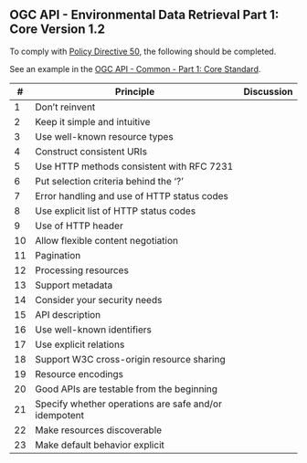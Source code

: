 ## OGC API - Environmental Data Retrieval Part 1: Core Version 1.2

To comply with [Policy Directive 50](https://portal.ogc.org/public_ogc/directives/directives.php#50), the following should be completed.

See an example in the [OGC API - Common - Part 1: Core Standard](https://docs.ogc.org/is/19-072/19-072.html#_c483b499-4a80-4d7d-997e-100e0d89a0b3).



| # | Principle | Discussion
| -- | -- | --
|	1	|	Don’t reinvent	|	
|	2	|	Keep it simple and intuitive	|	
|	3	|	Use well-known resource types	|	
|	4	|	Construct consistent URIs	|	
|	5	|	Use HTTP methods consistent with RFC 7231	|	
|	6	|	Put selection criteria behind the ‘?’	|	
|	7	|	Error handling and use of HTTP status codes	|	
|	8	|	Use explicit list of HTTP status codes	|	
|	9	|	Use of HTTP header	|	
|	10	|	Allow flexible content negotiation	|	
|	11	|	Pagination	|	
|	12	|	Processing resources	|	
|	13	|	Support metadata	|	
|	14	|	Consider your security needs	|	
|	15	|	API description	|	
|	16	|	Use well-known identifiers	|	
|	17	|	Use explicit relations	|	
|	18	|	Support W3C cross-origin resource sharing	|	
|	19	|	Resource encodings	|	
|	20	|	Good APIs are testable from the beginning	|	
|	21	|	Specify whether operations are safe and/or idempotent	|	
|	22	|	Make resources discoverable	|	
|	23	|	Make default behavior explicit	|	

